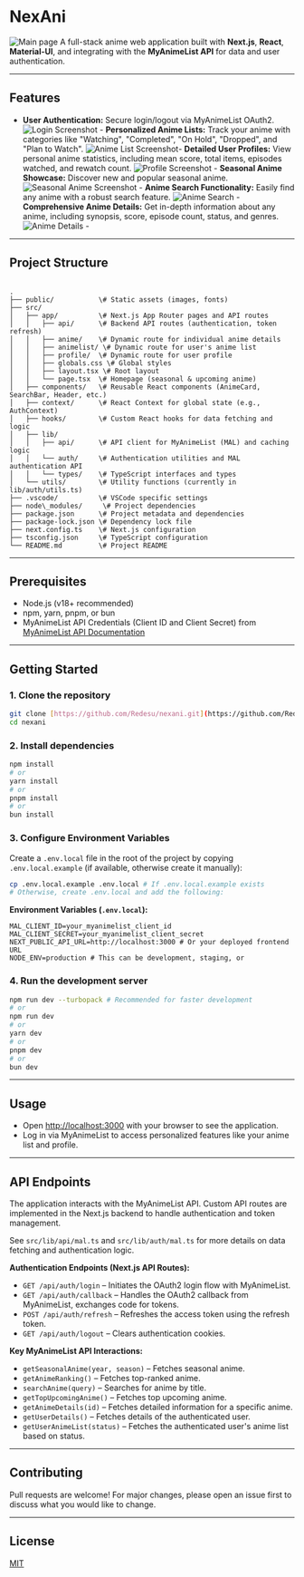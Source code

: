 # NexAni

![Main page](https://i.imgur.com/Kchaibe.jpeg) A full-stack anime web application built with **Next.js**, **React**, **Material-UI**, and integrating with the **MyAnimeList API** for data and user authentication.

---

## Features

-   **User Authentication:** Secure login/logout via MyAnimeList OAuth2.
    ![Login Screenshot](https://i.imgur.com/xNsiTP6.gif) -   **Personalized Anime Lists:** Track your anime with categories like "Watching", "Completed", "On Hold", "Dropped", and "Plan to Watch".
    ![Anime List Screenshot](https://i.imgur.com/k0zqLYW.jpeg)-   **Detailed User Profiles:** View personal anime statistics, including mean score, total items, episodes watched, and rewatch count.
    ![Profile Screenshot](https://i.imgur.com/2htiriQ.png) -   **Seasonal Anime Showcase:** Discover new and popular seasonal anime.
    ![Seasonal Anime Screenshot](https://i.imgur.com/JjJmMVp.jpeg) -   **Anime Search Functionality:** Easily find any anime with a robust search feature.
    ![Anime Search](https://i.imgur.com/NzqQuIi.png) -
    **Comprehensive Anime Details:** Get in-depth information about any anime, including synopsis, score, episode count, status, and genres. 
    ![Anime Details](https://i.imgur.com/5iMtvr2.png) -   

---

## Project Structure

```

.
├── public/           \# Static assets (images, fonts)
├── src/
│   ├── app/          \# Next.js App Router pages and API routes
│   │   ├── api/      \# Backend API routes (authentication, token refresh)
│   │   ├── anime/    \# Dynamic route for individual anime details
│   │   ├── animelist/ \# Dynamic route for user's anime list
│   │   ├── profile/  \# Dynamic route for user profile
│   │   ├── globals.css \# Global styles
│   │   ├── layout.tsx \# Root layout
│   │   └── page.tsx  \# Homepage (seasonal & upcoming anime)
│   ├── components/   \# Reusable React components (AnimeCard, SearchBar, Header, etc.)
│   ├── context/      \# React Context for global state (e.g., AuthContext)
│   ├── hooks/        \# Custom React hooks for data fetching and logic
│   ├── lib/
│   │   ├── api/      \# API client for MyAnimeList (MAL) and caching logic
│   │   └── auth/     \# Authentication utilities and MAL authentication API
│   │   └── types/    \# TypeScript interfaces and types
│   └── utils/        \# Utility functions (currently in lib/auth/utils.ts)
├── .vscode/          \# VSCode specific settings
├── node\_modules/     \# Project dependencies
├── package.json      \# Project metadata and dependencies
├── package-lock.json \# Dependency lock file
├── next.config.ts    \# Next.js configuration
├── tsconfig.json     \# TypeScript configuration
└── README.md         \# Project README

````

---

## Prerequisites

-   Node.js (v18+ recommended)
-   npm, yarn, pnpm, or bun
-   MyAnimeList API Credentials (Client ID and Client Secret) from [MyAnimeList API Documentation](https://myanimelist.net/apiconfig/references/api/v2)

---

## Getting Started

### 1. Clone the repository

```sh
git clone [https://github.com/Redesu/nexani.git](https://github.com/Redesu/nexani.git) # Adjust if the repository name is different
cd nexani
````

### 2\. Install dependencies

```sh
npm install
# or
yarn install
# or
pnpm install
# or
bun install
```

### 3\. Configure Environment Variables

Create a `.env.local` file in the root of the project by copying `.env.local.example` (if available, otherwise create it manually):

```sh
cp .env.local.example .env.local # If .env.local.example exists
# Otherwise, create .env.local and add the following:
```

**Environment Variables (`.env.local`):**

```
MAL_CLIENT_ID=your_myanimelist_client_id
MAL_CLIENT_SECRET=your_myanimelist_client_secret
NEXT_PUBLIC_API_URL=http://localhost:3000 # Or your deployed frontend URL
NODE_ENV=production # This can be development, staging, or 
```

### 4\. Run the development server

```sh
npm run dev --turbopack # Recommended for faster development
# or
npm run dev
# or
yarn dev
# or
pnpm dev
# or
bun dev
```

-----

## Usage

  - Open [http://localhost:3000](http://localhost:3000) with your browser to see the application.
  - Log in via MyAnimeList to access personalized features like your anime list and profile.

-----

## API Endpoints

The application interacts with the MyAnimeList API. Custom API routes are implemented in the Next.js backend to handle authentication and token management.

See `src/lib/api/mal.ts` and `src/lib/auth/mal.ts` for more details on data fetching and authentication logic.

**Authentication Endpoints (Next.js API Routes):**

  - `GET /api/auth/login` – Initiates the OAuth2 login flow with MyAnimeList.
  - `GET /api/auth/callback` – Handles the OAuth2 callback from MyAnimeList, exchanges code for tokens.
  - `POST /api/auth/refresh` – Refreshes the access token using the refresh token.
  - `GET /api/auth/logout` – Clears authentication cookies.

**Key MyAnimeList API Interactions:**

  - `getSeasonalAnime(year, season)` – Fetches seasonal anime.
  - `getAnimeRanking()` – Fetches top-ranked anime.
  - `searchAnime(query)` – Searches for anime by title.
  - `getTopUpcomingAnime()` – Fetches top upcoming anime.
  - `getAnimeDetails(id)` – Fetches detailed information for a specific anime.
  - `getUserDetails()` – Fetches details of the authenticated user.
  - `getUserAnimeList(status)` – Fetches the authenticated user's anime list based on status.

-----

## Contributing

Pull requests are welcome\! For major changes, please open an issue first to discuss what you would like to change.

-----

## License

[MIT](https://www.google.com/search?q=LICENSE)